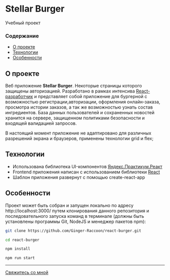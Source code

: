 
# **Stellar Burger**

Учебный проект

### **Содержание**
  - [О проекте](#О-проекте)
  - [Технологии](#Технологии)
  - [Особенности](#Особенности)


## О проекте ##
Веб приложение **Stellar Burger**. Некоторые страницы которого защищены авторизацией. 
Разработано в рамках интенсива [React-разработчик](https://praktikum.yandex.ru/react/) и представляет собой приложение для бургерной с возможностью регистрации,авторизации, оформления онлайн-заказа, просмотра истории заказов, а так же возможностью узнать состав ингредиентов. База данных пользователей и сохраненных новостей хранится на сервере, защищенном политиками безопасности и входящей валидацией запросов.

В настоящий момент приложение не адаптировано для различных разрешений экрана и браузеров, применены технологии grid и flex;

## Технологии ##

- Использована библиотека UI-компонентов [Яндекс.Практикум.Реакт](https://github.com/yandex-praktikum/react-developer-burger-ui-components)
- Frontend приложения написан с использованием библиотеки [React](https://reactjs.org/)
- Шаблон приложения развернут с помощью create-react-app

## Особенности
  Проект может быть собран и запущен локально по адресу http://localhost:3000/ путем клонирования данного репозитория и последовательного запуска команд в терминале (должны быть установлены программы Git, NodeJS и менеджер пакетов npm):

```bash
git clone https://github.com/Ginger-Raccoon/react-burger.git

cd react-burger

npm install

npm run start
```

--------
[Свяжитесь со мной](https://t.me/gingerraccoon)

